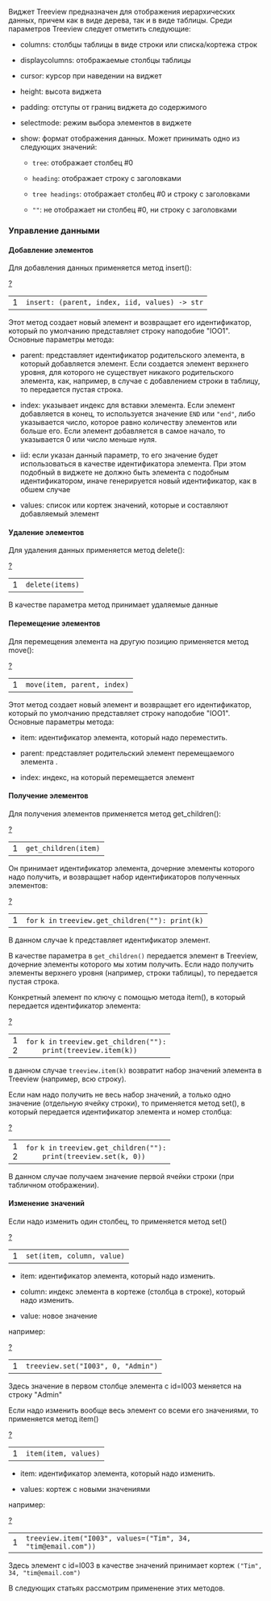 Виджет Treeview предназначен для отображения иерархических данных, причем как в виде дерева, так и в виде таблицы. Среди параметров Treeview следует отметить следующие:

-   columns: столбцы таблицы в виде строки или списка/кортежа строк
    
-   displaycolumns: отображаемые столбцы таблицы
    
-   cursor: курсор при наведении на виджет
    
-   height: высота виджета
    
-   padding: отступы от границ виджета до содержимого
    
-   selectmode: режим выбора элементов в виджете
    
-   show: формат отображения данных. Может принимать одно из следующих значений:
    
    -   `tree`: отображает столбец #0
        
    -   `heading`: отображает строку с заголовками
        
    -   `tree headings`: отображает столбец #0 и строку с заголовками
        
    -   `""`: не отображает ни столбец #0, ни строку с заголовками
        

### Управление данными

#### Добавление элементов

Для добавления данных применяется метод insert():

[?](https://metanit.com/python/tkinter/4.1.php#)

<table border="0" cellpadding="0" cellspacing="0"><tbody><tr><td class="gutter"><div class="line number1 index0 alt2">1</div></td><td class="code"><div class="container"><div class="line number1 index0 alt2"><code class="py plain">insert: (parent, index, iid, values) </code><code class="py keyword">-</code><code class="py plain">&gt; </code><code class="py functions">str</code></div></div></td></tr></tbody></table>

Этот метод создает новый элемент и возвращает его идентификатор, который по умолчанию представляет строку наподобие "IOO1". Основные параметры метода:

-   parent: представляет идентификатор родительского элемента, в который добавляется элемент. Если создается элемент верхнего уровня, для которого не существует никакого родительского элемента, как, например, в случае с добавлением строки в таблицу, то передается пустая строка.
    
-   index: указывает индекс для вставки элемента. Если элемент добавляется в конец, то используется значение `END` или `"end"`, либо указывается число, которое равно количеству элементов или больше его. Если элемент добавляется в самое начало, то указывается 0 или число меньше нуля.
    
-   iid: если указан данный параметр, то его значение будет использоваться в качестве идентификатора элемента. При этом подобный в виджете не должно быть элемента с подобным идентификатором, иначе генерируется новый идентификатор, как в обшем случае
    
-   values: список или кортеж значений, которые и составляют добавляемый элемент
    

#### Удаление элементов

Для удаления данных применяется метод delete():

[?](https://metanit.com/python/tkinter/4.1.php#)

<table border="0" cellpadding="0" cellspacing="0"><tbody><tr><td class="gutter"><div class="line number1 index0 alt2">1</div></td><td class="code"><div class="container"><div class="line number1 index0 alt2"><code class="py plain">delete(items)</code></div></div></td></tr></tbody></table>

В качестве параметра метод принимает удаляемые данные

#### Перемещение элементов

Для перемещения элемента на другую позицию применяется метод move():

[?](https://metanit.com/python/tkinter/4.1.php#)

<table border="0" cellpadding="0" cellspacing="0"><tbody><tr><td class="gutter"><div class="line number1 index0 alt2">1</div></td><td class="code"><div class="container"><div class="line number1 index0 alt2"><code class="py plain">move(item, parent, index)</code></div></div></td></tr></tbody></table>

Этот метод создает новый элемент и возвращает его идентификатор, который по умолчанию представляет строку наподобие "IOO1". Основные параметры метода:

-   item: идентификатор элемента, который надо переместить.
    
-   parent: представляет родительский элемент перемещаемого элемента .
    
-   index: индекс, на который перемещается элемент
    

#### Получение элементов

Для получения элементов применяется метод get\_children():

[?](https://metanit.com/python/tkinter/4.1.php#)

<table border="0" cellpadding="0" cellspacing="0"><tbody><tr><td class="gutter"><div class="line number1 index0 alt2">1</div></td><td class="code"><div class="container"><div class="line number1 index0 alt2"><code class="py plain">get_children(item)</code></div></div></td></tr></tbody></table>

Он принимает идентификатор элемента, дочерние элементы которого надо получить, и возвращает набор идентификаторов полученных элементов:

[?](https://metanit.com/python/tkinter/4.1.php#)

<table border="0" cellpadding="0" cellspacing="0"><tbody><tr><td class="gutter"><div class="line number1 index0 alt2">1</div></td><td class="code"><div class="container"><div class="line number1 index0 alt2"><code class="py keyword">for</code> <code class="py plain">k </code><code class="py keyword">in</code> <code class="py plain">treeview.get_children(""): </code><code class="py functions">print</code><code class="py plain">(k)</code></div></div></td></tr></tbody></table>

В данном случае k представляет идентификатор элемент.

В качестве параметра в `get_children()` передается элемент в Treeview, дочерние элементы которого мы хотим получить. Если надо получить элементы верхнего уровня (например, строки таблицы), то передается пустая строка.

Конкретный элемент по ключу с помощью метода item(), в который передается идентификатор элемента:

[?](https://metanit.com/python/tkinter/4.1.php#)

<table border="0" cellpadding="0" cellspacing="0"><tbody><tr><td class="gutter"><div class="line number1 index0 alt2">1</div><div class="line number2 index1 alt1">2</div></td><td class="code"><div class="container"><div class="line number1 index0 alt2"><code class="py keyword">for</code> <code class="py plain">k </code><code class="py keyword">in</code> <code class="py plain">treeview.get_children(""):</code></div><div class="line number2 index1 alt1"><code class="py spaces">&nbsp;&nbsp;&nbsp;&nbsp;</code><code class="py functions">print</code><code class="py plain">(treeview.item(k))</code></div></div></td></tr></tbody></table>

в данном случае `treeview.item(k)` возвратит набор значений элемента в Treeview (например, всю строку).

Если нам надо получить не весь набор значений, а только одно значение (отдельную ячейку строки), то применяется метод set(), в который передается идентификатор элемента и номер столбца:

[?](https://metanit.com/python/tkinter/4.1.php#)

<table border="0" cellpadding="0" cellspacing="0"><tbody><tr><td class="gutter"><div class="line number1 index0 alt2">1</div><div class="line number2 index1 alt1">2</div></td><td class="code"><div class="container"><div class="line number1 index0 alt2"><code class="py keyword">for</code> <code class="py plain">k </code><code class="py keyword">in</code> <code class="py plain">treeview.get_children(""):</code></div><div class="line number2 index1 alt1"><code class="py spaces">&nbsp;&nbsp;&nbsp;&nbsp;</code><code class="py functions">print</code><code class="py plain">(treeview.</code><code class="py functions">set</code><code class="py plain">(k, </code><code class="py value">0</code><code class="py plain">))</code></div></div></td></tr></tbody></table>

В данном случае получаем значение первой ячейки строки (при табличном отображении).

#### Изменение значений

Если надо изменить один столбец, то применяется метод set()

[?](https://metanit.com/python/tkinter/4.1.php#)

<table border="0" cellpadding="0" cellspacing="0"><tbody><tr><td class="gutter"><div class="line number1 index0 alt2">1</div></td><td class="code"><div class="container"><div class="line number1 index0 alt2"><code class="py functions">set</code><code class="py plain">(item, column, value)</code></div></div></td></tr></tbody></table>

-   item: идентификатор элемента, который надо изменить.
    
-   column: индекс элемента в кортеже (столбца в строке), который надо изменить.
    
-   value: новое значение
    

например:

[?](https://metanit.com/python/tkinter/4.1.php#)

<table border="0" cellpadding="0" cellspacing="0"><tbody><tr><td class="gutter"><div class="line number1 index0 alt2">1</div></td><td class="code"><div class="container"><div class="line number1 index0 alt2"><code class="py plain">treeview.</code><code class="py functions">set</code><code class="py plain">(</code><code class="py string">"I003"</code><code class="py plain">, </code><code class="py value">0</code><code class="py plain">, </code><code class="py string">"Admin"</code><code class="py plain">)</code></div></div></td></tr></tbody></table>

Здесь значение в первом столбце элемента с id=I003 меняется на строку "Admin"

Если надо изменить вообще весь элемент со всеми его значениями, то применяется метод item()

[?](https://metanit.com/python/tkinter/4.1.php#)

<table border="0" cellpadding="0" cellspacing="0"><tbody><tr><td class="gutter"><div class="line number1 index0 alt2">1</div></td><td class="code"><div class="container"><div class="line number1 index0 alt2"><code class="py plain">item(item, values)</code></div></div></td></tr></tbody></table>

-   item: идентификатор элемента, который надо изменить.
    
-   values: кортеж с новыми значениями
    

например:

[?](https://metanit.com/python/tkinter/4.1.php#)

<table border="0" cellpadding="0" cellspacing="0"><tbody><tr><td class="gutter"><div class="line number1 index0 alt2">1</div></td><td class="code"><div class="container"><div class="line number1 index0 alt2"><code class="py plain">treeview.item(</code><code class="py string">"I003"</code><code class="py plain">, values</code><code class="py keyword">=</code><code class="py plain">(</code><code class="py string">"Tim"</code><code class="py plain">, </code><code class="py value">34</code><code class="py plain">, </code><code class="py string">"tim@email.com"</code><code class="py plain">))</code></div></div></td></tr></tbody></table>

Здесь элемент с id=I003 в качестве значений принимает кортеж `("Tim", 34, "tim@email.com")`

В следующих статьях рассмотрим применение этих методов.